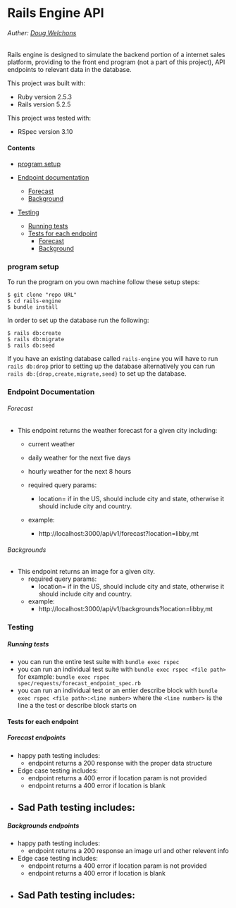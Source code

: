 # Rails Engine API

###### Auther: [Doug Welchons](https://github.com/DougWelchons)


Rails engine is designed to simulate the backend portion of a internet sales platform,
providing to the front end program (not a part of this project), API endpoints to relevant data in the database.


This project was built with:
* Ruby version 2.5.3
* Rails version 5.2.5

This project was tested with:
* RSpec version 3.10

#### Contents
- [program setup](#program-setup)
- [Endpoint documentation](#endpoint-documentation)
  - [Forecast](#forecast)
  - [Background](#background)

- [Testing](#testing)
  - [Running tests](#running-tests)
  - [Tests for each endpoint](#tests-for-each-endpont)
    - [Forecast](#forecast-endpoints)
    - [Background](#background-endpoint)

### program setup
To run the program on you own machine follow these setup steps:
```
$ git clone "repo URL"
$ cd rails-engine
$ bundle install
```

In order to set up the database run the following:
```
$ rails db:create
$ rails db:migrate
$ rails db:seed
```
If you have an existing database called `rails-engine` you will have to run `rails db:drop` prior to setting up the database
alternatively you can run `rails db:{drop,create,migrate,seed}` to set up the database.

### Endpoint Documentation
###### Forecast
- This endpoint returns the weather forecast for a given city including:
  - current weather
  - daily weather for the next five days
  - hourly weather for the next 8 hours

  - required query params:
    - location=<location> if in the US, <location> should include city and state, otherwise it should include city and country.
  - example:
    - http://localhost:3000/api/v1/forecast?location=libby,mt

###### Backgrounds
- This endpoint returns an image for a given city.
  - required query params:
    - location=<location> if in the US, <location> should include city and state, otherwise it should include city and country.
  - example:
    - http://localhost:3000/api/v1/backgrounds?location=libby,mt




### Testing
##### Running tests
- you can run the entire test suite with `bundle exec rspec`
- you can run an individual test suite with `bundle exec rspec <file path>` for example: `bundle exec rspec spec/requests/forecast_endpoint_spec.rb`
- you can run an individual test or an entier describe block with `bundle exec rspec <file path>:<line number>` where the `<line number>` is the line a the test or describe block starts on


#### Tests for each endpoint
##### Forecast endpoints
- happy path testing includes:
  - endpoint returns a 200 response with the proper data structure
- Edge case testing includes:
  - endpoint returns a 400 error if location param is not provided
  - endpoint returns a 400 error if location is blank
- Sad Path testing includes:
  -

##### Backgrounds endpoints
- happy path testing includes:
  - endpoint returns a 200 response an image url and other relevent info
- Edge case testing includes:
  - endpoint returns a 400 error if location param is not provided
  - endpoint returns a 400 error if location is blank
- Sad Path testing includes:
  -
